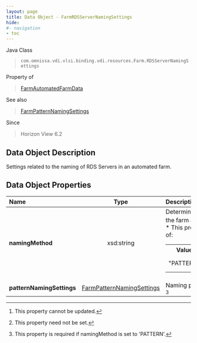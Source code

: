 ```yaml
---
layout: page
title: Data Object - FarmRDSServerNamingSettings
hide:
#- navigation
- toc
---
```






Java Class
> `com.omnissa.vdi.vlsi.binding.vdi.resources.Farm.RDSServerNamingSettings`

Property of
> [FarmAutomatedFarmData](vdi.resources.Farm.AutomatedFarmData.md#field_detail)

See also
> [FarmPatternNamingSettings](vdi.resources.Farm.PatternNamingSettings.md)

Since
> Horizon View 6.2


## Data Object Description

Settings related to the naming of RDS Servers in an automated farm.

## Data Object Properties

 Name | Type | Description
:---|:---:|:---
**namingMethod**|  xsd:string|  Determines how the VMs in the farm are named. [^2] <br>* This property will be one of:<br><table><tr><th>Value</th><th>Description</th></tr><tr><td>"PATTERN"</td><td>Naming pattern.</td></tr></table>
**patternNamingSettings**| [FarmPatternNamingSettings](vdi.resources.Farm.PatternNamingSettings.md)|  Naming pattern settings. [^1] [^102]


 


[^1]: This property need not be set.
[^2]: This property cannot be updated.
[^102]: This property is required if namingMethod is set to 'PATTERN'.